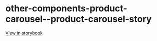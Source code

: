 # other-components-product-carousel--product-carousel-story

[View in storybook](https://raw.githack.com/Independent-Digital-News-and-Media-Ltd/indy-branch-review/PR-7767-sb/index.html?path=/story/other-components-product-carousel--product-carousel-story)